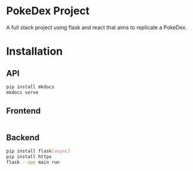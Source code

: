 # PokeDex Project

A full stack project using flask and react that aims to replicate a PokeDex. 

# Installation

## API

```bash
pip install mkdocs
mkdocs serve
```

## Frontend

```bash

```

## Backend

```bash
pip install flask[async]
pip install httpx
flask --app main run
```